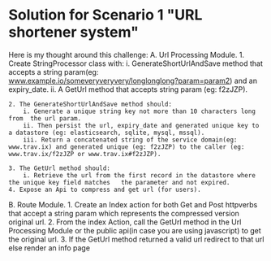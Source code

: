 # Solution for Scenario 1 "URL shortener system"
Here is my thought around this challenge:
A. Url Processing Module.
    1. Create StringProcessor class with:
        i. GenerateShortUrlAndSave method that accepts a string param(eg:                               www.example.io/someveryveryvery/longlonglong?param=param2) and an expiry_date.
        ii. A GetUrl method that accepts string param (eg: f2zJZP).
    
    2. The GenerateShortUrlAndSave method should:
        i. Generate a unique string key not more than 10 characters long from  the url param.
        ii. Then persist the url, expiry_date and generated unique key to a datastore (eg: elasticsearch, sqlite, mysql, mssql).
        iii. Return a concatenated string of the service domain(eg: www.trav.ix) and generated unique (eg: f2zJZP) to the caller (eg: www.trav.ix/f2zJZP or www.trav.ix#f2zJZP).
    
    3. The GetUrl method should:
        i. Retrieve the url from the first record in the datastore where the unique key field matches   the parameter and not expired.
    4. Expose an Api to compress and get url (for users).

B. Route Module.
    1. Create an Index action for both Get and Post httpverbs that accept a string param which represents the compressed version original url.
    2. From the index Action, call the GetUrl method in the Url Processing Module or the public api(in case you are using javascript) to get the original url.
    3. If the GetUrl method returned a valid url redirect to that url else render an info page 

